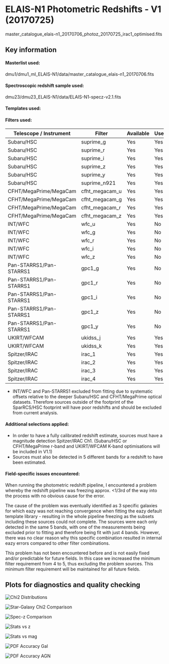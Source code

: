 # ELAIS-N1 Photometric Redshifts - V1 (20170725)

master_catalogue_elais-n1_20170706_photoz_20170725_irac1_optimised.fits

## Key information

#### Masterlist used:
dmu1/dmu1_ml_ELAIS-N1/data/master_catalogue_elais-n1_20170706.fits

#### Spectroscopic redshift sample used:
dmu23/dmu23_ELAIS-N1/data/ELAIS-N1-specz-v2.1.fits

#### Templates used:

#### Filters used:

| Telescope / Instrument | Filter         | Available | Used |
|------------------------|----------------|-----------|------|
| Subaru/HSC             | suprime_g      | Yes    | Yes   |
| Subaru/HSC             | suprime_r      | Yes    | Yes   |
| Subaru/HSC             | suprime_i      | Yes    | Yes   |
| Subaru/HSC             | suprime_z      | Yes    | Yes   |
| Subaru/HSC             | suprime_y      | Yes    | Yes   |
| Subaru/HSC             | suprime_n921   | Yes    | Yes   |
| CFHT/MegaPrime/MegaCam | cfht_megacam_u | Yes    | Yes   |
| CFHT/MegaPrime/MegaCam | cfht_megacam_g | Yes    | Yes   |
| CFHT/MegaPrime/MegaCam | cfht_megacam_r | Yes    | Yes   |
| CFHT/MegaPrime/MegaCam | cfht_megacam_z | Yes    | Yes   |
| INT/WFC                | wfc_u          | Yes    | No    |
| INT/WFC                | wfc_g          | Yes    | No    |
| INT/WFC                | wfc_r          | Yes    | No    |
| INT/WFC                | wfc_i          | Yes    | No    |
| INT/WFC                | wfc_z          | Yes    | No    |
| Pan-STARRS1/Pan-STARRS1| gpc1_g         | Yes    | No    |
| Pan-STARRS1/Pan-STARRS1| gpc1_r         | Yes    | No    |
| Pan-STARRS1/Pan-STARRS1| gpc1_i         | Yes    | No    |
| Pan-STARRS1/Pan-STARRS1| gpc1_z         | Yes    | No    |
| Pan-STARRS1/Pan-STARRS1| gpc1_y         | Yes    | No    |
| UKIRT/WFCAM            | ukidss_j       | Yes    | Yes   |
| UKIRT/WFCAM            | ukidss_k       | Yes    | Yes   |
| Spitzer/IRAC           | irac_1         | Yes    | Yes   |
| Spitzer/IRAC           | irac_2         | Yes    | Yes   |
| Spitzer/IRAC           | irac_3         | Yes    | Yes   |
| Spitzer/IRAC           | irac_4         | Yes    | Yes   |

- INT/WFC and Pan-STARRS1 excluded from fitting due to systematic offsets
relative to the deeper Subaru/HSC and CFHT/MegaPrime optical datasets. Therefore sources outside of the footprint of the SparRCS/HSC footprint will have poor redshifts and should be excluded from current analysis.

#### Additional selections applied:
 - In order to have a fully calibrated redshift estimate, sources must have a
 magnitude detection Spitzer/IRAC Ch1. (Subaru/HSC or CFHT/MegaPrime r-band and UKIRT/WFCAM K-band optimisations will be included in V1.1)
 - Sources must also be detected in 5 different bands for a redshift to have been estimated.


#### Field-specific issues encountered:
When running the photometric redshift pipeline, I encountered a problem whereby the redshift pipeline was freezing approx. <1/3rd of the way into the process with no obvious cause for the error.

The cause of the problem was eventually identified as 3 specific galaxies for which eazy was not reaching convergence when fitting the eazy default template library - resulting in the whole pipeline freezing as the subsets including these sources could not complete. The sources were each only detected in the same 5 bands, with one of the measurements being excluded prior to fitting and therefore being fit with just 4 bands. However, there was no clear reason why this specific combination resulted in internal eazy errors compared to other filter combinations.

This problem has not been encountered before and is not easily fixed and/or predictable for future fields. In this case we increased the minimum filter requirement from 4 to 5, thus excluding the problem sources. This minimum filter requirement will be maintained for all future fields.

## Plots for diagnostics and quality checking

![Chi2 Distributions](plots/dmu24_ELAIS-N1_chi2_distributions.png "$\Chi^{2} Distributions")

![Star-Galaxy Chi2 Comparison](plots/dmu24_ELAIS-N1_chi2_galaxy_star_comparison.png "Star-Galaxy $\Chi^{2} Comparison")

![Spec-z Comparison](plots/dmu24_ELAIS-N1_specz_vs_photz_pz.png "Photometric redshift vs spectroscopic redshift comparison")

![Stats vs z](plots/dmu24_ELAIS-N1_stats_vs_z.png "Photometric redshift statistics as a function of spec-z")

![Stats vs mag](plots/dmu24_ELAIS-N1_stats_vs_mag.png "Photometric redshift statistics as a function of optical magnitude")

![PDF Accuracy Gal](plots/dmu24_ELAIS-N1_pz_accuracy_gal.png "Photometric redshift PDF accuracy for galaxy-like sources")

![PDF Accuracy AGN](plots/dmu24_ELAIS-N1_pz_accuracy_agn.png "Photometric redshift PDF accuracy for identified AGN sources")

